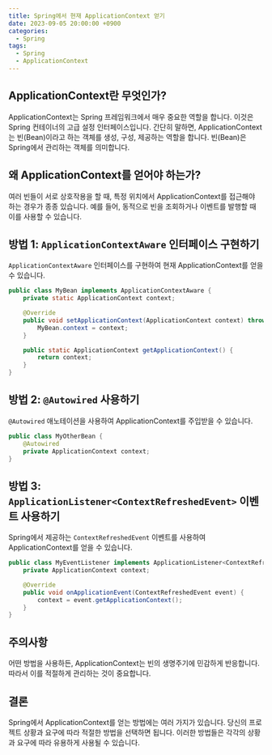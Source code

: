 ```yaml
---
title: Spring에서 현재 ApplicationContext 얻기
date: 2023-09-05 20:00:00 +0900
categories:
  - Spring
tags:
  - Spring
  - ApplicationContext
---
```

## ApplicationContext란 무엇인가?

ApplicationContext는 Spring 프레임워크에서 매우 중요한 역할을 합니다. 이것은 Spring 컨테이너의 고급 설정 인터페이스입니다. 간단히 말하면, ApplicationContext는 빈(Bean)이라고 하는 객체를 생성, 구성, 제공하는 역할을 합니다. 빈(Bean)은 Spring에서 관리하는 객체를 의미합니다.

## 왜 ApplicationContext를 얻어야 하는가?

여러 빈들이 서로 상호작용을 할 때, 특정 위치에서 ApplicationContext를 접근해야 하는 경우가 종종 있습니다. 예를 들어, 동적으로 빈을 조회하거나 이벤트를 발행할 때 이를 사용할 수 있습니다. 

## 방법 1: `ApplicationContextAware` 인터페이스 구현하기

`ApplicationContextAware` 인터페이스를 구현하여 현재 ApplicationContext를 얻을 수 있습니다.

```java
public class MyBean implements ApplicationContextAware {
    private static ApplicationContext context;

    @Override
    public void setApplicationContext(ApplicationContext context) throws BeansException {
        MyBean.context = context;
    }

    public static ApplicationContext getApplicationContext() {
        return context;
    }
}
```

## 방법 2: `@Autowired` 사용하기

`@Autowired` 애노테이션을 사용하여 ApplicationContext를 주입받을 수 있습니다.

```java
public class MyOtherBean {
    @Autowired
    private ApplicationContext context;
}
```

## 방법 3: `ApplicationListener<ContextRefreshedEvent>` 이벤트 사용하기

Spring에서 제공하는 `ContextRefreshedEvent` 이벤트를 사용하여 ApplicationContext를 얻을 수 있습니다.

```java
public class MyEventListener implements ApplicationListener<ContextRefreshedEvent> {
    private ApplicationContext context;

    @Override
    public void onApplicationEvent(ContextRefreshedEvent event) {
        context = event.getApplicationContext();
    }
}
```

## 주의사항

어떤 방법을 사용하든, ApplicationContext는 빈의 생명주기에 민감하게 반응합니다. 따라서 이를 적절하게 관리하는 것이 중요합니다.

## 결론

Spring에서 ApplicationContext를 얻는 방법에는 여러 가지가 있습니다. 당신의 프로젝트 상황과 요구에 따라 적절한 방법을 선택하면 됩니다. 이러한 방법들은 각각의 상황과 요구에 따라 유용하게 사용될 수 있습니다.